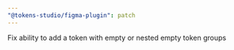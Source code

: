 ```yaml
---
"@tokens-studio/figma-plugin": patch
---
```


Fix ability to add a token with empty or nested empty token groups
